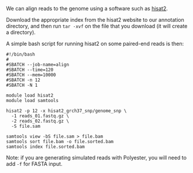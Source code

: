We can align reads to the genome using a software such as 
[hisat2](https://ccb.jhu.edu/software/hisat2/manual.shtml).

Download the appropriate index from the hisat2 website to our 
annotation directory, and then run `tar -xvf` on the file that 
you download (it will create a directory).

A simple bash script for running hisat2 on some paired-end reads
is then:

```
#!/bin/bash
#
#SBATCH --job-name=align
#SBATCH --time=120
#SBATCH --mem=10000
#SBATCH -n 12
#SBATCH -N 1

module load hisat2
module load samtools

hisat2 -p 12 -x hisat2_grch37_snp/genome_snp \
  -1 reads_01.fastq.gz \
  -2 reads_02.fastq.gz \
  -S file.sam

samtools view -bS file.sam > file.bam
samtools sort file.bam -o file.sorted.bam
samtools index file.sorted.bam
```

Note: if you are generating simulated reads with Polyester, 
you will need to add `-f` for FASTA input.
